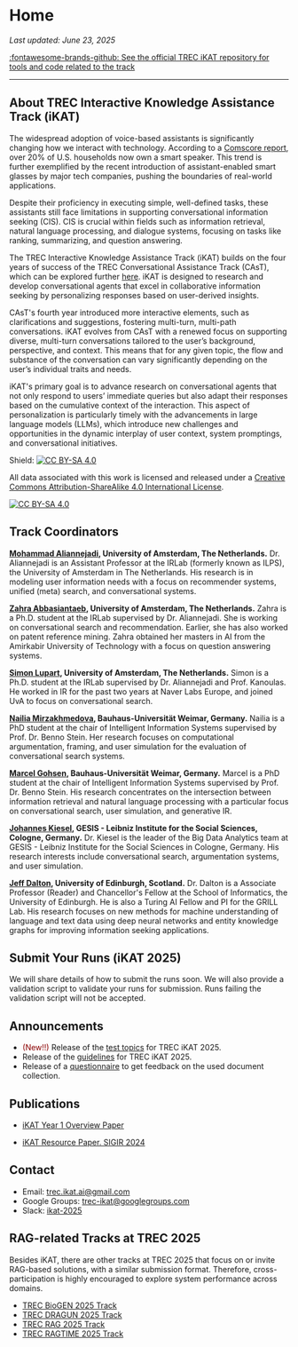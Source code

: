 # **Home**

*Last updated: June 23, 2025*    

[:fontawesome-brands-github: See the official TREC iKAT repository for tools and code related to the track](https://github.com/irlabamsterdam/iKAT)

---

## **About TREC Interactive Knowledge Assistance Track (iKAT)**

The widespread adoption of voice-based assistants is significantly changing how we interact with technology. According to a [Comscore report](https://www.comscore.com/Insights/Blog/Smart-Speaker-Penetration-Hits-20-Percent-of-US-Wi-Fi-Households), over 20% of U.S. households now own a smart speaker. This trend is further exemplified by the recent introduction of assistant-enabled smart glasses by major tech companies, pushing the boundaries of real-world applications.

Despite their proficiency in executing simple, well-defined tasks, these assistants still face limitations in supporting conversational information seeking (CIS). CIS is crucial within fields such as information retrieval, natural language processing, and dialogue systems, focusing on tasks like ranking, summarizing, and question answering.

The TREC Interactive Knowledge Assistance Track (iKAT) builds on the four years of success of the TREC Conversational Assistance Track (CAsT), which can be explored further [here](https://www.treccast.ai/). iKAT is designed to research and develop conversational agents that excel in collaborative information seeking by personalizing responses based on user-derived insights.

CAsT's fourth year introduced more interactive elements, such as clarifications and suggestions, fostering multi-turn, multi-path conversations. iKAT evolves from CAsT with a renewed focus on supporting diverse, multi-turn conversations tailored to the user’s background, perspective, and context. This means that for any given topic, the flow and substance of the conversation can vary significantly depending on the user’s individual traits and needs.

iKAT's primary goal is to advance research on conversational agents that not only respond to users’ immediate queries but also adapt their responses based on the cumulative context of the interaction. This aspect of personalization is particularly timely with the advancements in large language models (LLMs), which introduce new challenges and opportunities in the dynamic interplay of user context, system promptings, and conversational initiatives.



Shield: [![CC BY-SA 4.0][cc-by-sa-shield]][cc-by-sa]

All data associated with this work is licensed and released under a
[Creative Commons Attribution-ShareAlike 4.0 International License][cc-by-sa].

[![CC BY-SA 4.0][cc-by-sa-image]][cc-by-sa]

[cc-by-sa]: http://creativecommons.org/licenses/by-sa/4.0/
[cc-by-sa-image]: https://licensebuttons.net/l/by-sa/4.0/88x31.png
[cc-by-sa-shield]: https://img.shields.io/badge/License-CC%20BY--SA%204.0-lightgrey.svg

## **Track Coordinators**

**[Mohammad Aliannejadi](https://aliannejadi.com/), University of Amsterdam, The Netherlands.** Dr. Aliannejadi is an Assistant Professor at the IRLab (formerly known as ILPS), the University of Amsterdam in The Netherlands. His research is in modeling user information needs with a focus on recommender systems, unified (meta) search, and conversational systems. 

**[Zahra Abbasiantaeb](https://zahraabbasiantaeb.github.io/), University of Amsterdam, The Netherlands.** Zahra is a Ph.D. student at the IRLab supervised by Dr. Aliannejadi. She is working on conversational search and recommendation. Earlier, she has also worked on patent reference mining. Zahra obtained her masters in AI from the Amirkabir University of Technology with a focus on question answering systems.

**[Simon Lupart](https://simonlupart.github.io/), University of Amsterdam, The Netherlands.** Simon is a Ph.D. student at the IRLab supervised by Dr. Aliannejadi and Prof. Kanoulas. He worked in IR for the past two years at Naver Labs Europe, and joined UvA to focus on conversational search.

**[Nailia Mirzakhmedova](https://www.uni-weimar.de/en/media/chairs/computer-science-department/webis/people/#mirzakhmedova), Bauhaus-Universität Weimar, Germany.** Nailia is a PhD student at the chair of Intelligent Information Systems supervised by Prof. Dr. Benno Stein. Her research focuses on computational argumentation, framing, and user simulation for the evaluation of conversational search systems. 

**[Marcel Gohsen](https://www.uni-weimar.de/en/media/chairs/computer-science-department/webis/people/gohsen/), Bauhaus-Universität Weimar, Germany.** Marcel is a PhD student at the chair of Intelligent Information Systems supervised by Prof. Dr. Benno Stein. His research concentrates on the intersection between information retrieval and natural language processing with a particular focus on conversational search, user simulation, and generative IR. 

**[Johannes Kiesel](https://kiesels.de/johannes), GESIS - Leibniz Institute for the Social Sciences, Cologne, Germany.** Dr. Kiesel is the leader of the Big Data Analytics team at GESIS - Leibniz Institute for the Social Sciences in Cologne, Germany. His research interests include conversational search, argumentation systems, and user simulation.

**[Jeff Dalton](https://www.dcs.gla.ac.uk/~jeff/), University of Edinburgh, Scotland.** Dr. Dalton is a Associate Professor (Reader) and Chancellor's Fellow at the School of Informatics, the University of Edinburgh. He is also a Turing AI Fellow and PI for the GRILL Lab. His research focuses on new methods for machine understanding of language and text data using deep neural networks and entity knowledge graphs for improving information seeking applications.

## **Submit Your Runs (iKAT 2025)**

We will share details of how to submit the runs soon. We will also provide a validation script to validate your runs for submission. Runs failing the validation script will not be accepted.

## **Announcements**

- <span style="color:darkred">(New!!)</span> Release of the [test topics](https://github.com/irlabamsterdam/iKAT/blob/main/2025/data/2025_test_topics.json) for TREC iKAT 2025.  
- Release of the [guidelines](/guidelines/) for TREC iKAT 2025.
- Release of a [questionnaire](#feedback) to get feedback on the used document collection.


## **Publications**


- [iKAT Year 1 Overview Paper](https://arxiv.org/abs/2401.01330)

- [iKAT Resource Paper. SIGIR 2024](https://arxiv.org/abs/2405.02637)


## **Contact**
- Email: [trec.ikat.ai@gmail.com](mailto:trec.ikat.ai@gmail.com)
- Google Groups: [trec-ikat@googlegroups.com](https://groups.google.com/u/3/g/trec-ikat)
- Slack: [ikat-2025](https://app.slack.com/client/T43BZ4E0K/C08BWS8KM4K)

## **RAG-related Tracks at TREC 2025**

Besides iKAT, there are other tracks at TREC 2025 that focus on or invite RAG-based solutions, with a similar submission format. Therefore, cross-participation is highly encouraged to explore system performance across domains. 

* [TREC BioGEN 2025 Track](https://trec-biogen.github.io/docs/)
* [TREC DRAGUN 2025 Track](https://trec-dragun.github.io/)
* [TREC RAG 2025 Track](https://trec-rag.github.io/) 
* [TREC RAGTIME 2025 Track](https://trec-ragtime.github.io/)